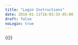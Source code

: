 ```yaml
---
title: "Login Instructions"
date: 2018-01-11T16:03:33-05:00
draft: false
noLogin: true
---
```


{{<login-instructions passcode="querySelector">}}